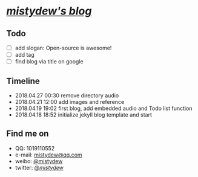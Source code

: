 # [_mistydew's blog_](https://mistydew.github.io)

## Todo
- [ ] add slogan: Open-source is awesome!
- [ ] add tag
- [ ] find blog via title on google

## Timeline
* 2018.04.27 00:30 remove directory audio
* 2018.04.21 12:00 add images and reference
* 2018.04.19 19:02 first blog, add embedded audio and Todo list function
* 2018.04.18 18:52 initialize jekyll blog template and start

## Find me on

* QQ: 1019110552
* e-mail: mistydew@qq.com
* weibo: [@mistydew](https://weibo.com/mistydew)
* twitter: [@_mistydew_](https://twitter.com/_mistydew_)
